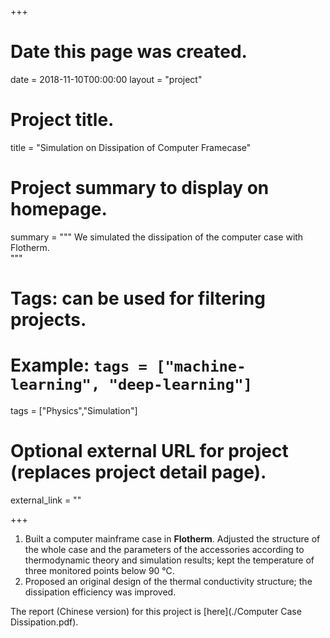 +++
# Date this page was created.
date = 2018-11-10T00:00:00
layout = "project"

# Project title.
title = "Simulation on Dissipation of Computer Framecase"

# Project summary to display on homepage.
summary = """
 We simulated the dissipation of the computer case with Flotherm. <br>
 """

# Tags: can be used for filtering projects.
# Example: `tags = ["machine-learning", "deep-learning"]`
tags = ["Physics","Simulation"]

# Optional external URL for project (replaces project detail page).
external_link = ""

+++

1. Built a computer mainframe case in **Flotherm**. Adjusted the structure of the whole case and the parameters of the accessories according to thermodynamic theory and simulation results; kept the temperature of three monitored points below 90 ℃.
2. Proposed an original design of the thermal conductivity structure; the dissipation efficiency was improved.

The report (Chinese version) for this project is [here](./Computer Case Dissipation.pdf).
